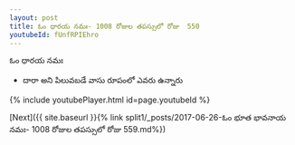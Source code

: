 ```yaml
---
layout: post
title: ఓం ధారయ నమః- 1008 రోజుల తపస్సులో రోజు  550
youtubeId: fUnfRPIEhro
---
```

 
 
 ఓం ధారయ నమః  
 
 -  దారా అని పిలువబడే వాసు రూపంలో ఎవరు ఉన్నారు 
 
  
 
  
 
 
 
 
 
 


{% include youtubePlayer.html id=page.youtubeId %}
 
[Next]({{ site.baseurl }}{% link  split1/_posts/2017-06-26-ఓం భూత భావనాయ నమః- 1008 రోజుల తపస్సులో రోజు  559.md%})
 
